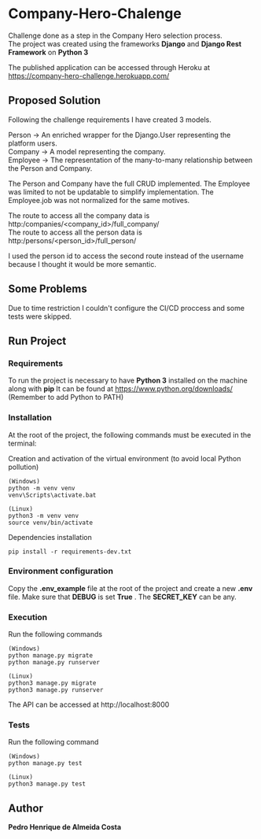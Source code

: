 # Company-Hero-Chalenge

Challenge done as a step in the Company Hero selection process.  
The project was created using the frameworks **Django** and **Django Rest Framework** on **Python 3**

The published application can be accessed through Heroku at https://company-hero-challenge.herokuapp.com/

## Proposed Solution

Following the challenge requirements I have created 3 models.

Person -> An enriched wrapper for the Django.User representing the platform users.  
Company -> A model representing the company.  
Employee -> The representation of the many-to-many relationship between the Person and Company.

The Person and Company have the full CRUD implemented. The Employee was limited to not be updatable to simplify implementation.
The Employee.job was not normalized for the same motives.

The route to access all the company data is http:<host>/companies/<company_id>/full_company/  
The route to access all the person data is http:<host>/persons/<person_id>/full_person/  

I used the person id to access the second route instead of the username because I thought it would be more semantic.

## Some Problems

Due to time restriction I couldn't configure the CI/CD proccess and some tests were skipped.

## Run Project
### Requirements

To run the project is necessary to have **Python 3** installed on the machine along with **pip**
It can be found at https://www.python.org/downloads/
(Remember to add Python to PATH)

### Installation

At the root of the project, the following commands must be executed in the terminal:

Creation and activation of the virtual environment (to avoid local Python pollution)

```
(Windows)
python -m venv venv 
venv\Scripts\activate.bat

(Linux)
python3 -m venv venv 
source venv/bin/activate
```

Dependencies installation

```
pip install -r requirements-dev.txt
```

### Environment configuration

Copy the **.env_example** file at the root of the project and create a new **.env** file.
Make sure that **DEBUG** is set **True** . The **SECRET_KEY** can be any.   

### Execution

Run the following commands

```
(Windows)
python manage.py migrate
python manage.py runserver

(Linux)
python3 manage.py migrate
python3 manage.py runserver
```
The API can be accessed at 
http://localhost:8000

### Tests

Run the following command

```
(Windows)
python manage.py test

(Linux)
python3 manage.py test
```

## Author

**Pedro Henrique de Almeida Costa**
